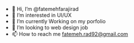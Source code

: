 - 👋 Hi, I’m @fatemehfarajirad
- 👀 I’m interested in UI/UX
- 🌱 I’m currently Working on my porfolio
- 💞️ I’m looking to web design job
- 📫 How to reach me fatemeh.rad92@gmail.com

<!---
fatemehfarajirad/fatemehfarajirad is a ✨ special ✨ repository because its `README.md` (this file) appears on your GitHub profile.
You can click the Preview link to take a look at your changes.
--->

